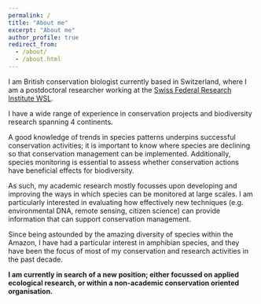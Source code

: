 ```yaml
---
permalink: /
title: "About me"
excerpt: "About me"
author_profile: true
redirect_from: 
  - /about/
  - /about.html
---
```


I am British conservation biologist currently based in Switzerland, where I am a postdoctoral researcher working at the [Swiss Federal Research Institute WSL](www.wsl.ch).

I have a wide range of experience in conservation projects and biodiversity research spanning 4 continents.

A good knowledge of trends in species patterns underpins successful conservation activities; it is important to know where species are declining so that conservation management can be implemented. Additionally, species monitoring is essential to assess whether conservation actions have beneficial effects for biodiversity.

As such, my academic research mostly focusses upon developing and improving the ways in which species can be monitored at large scales. I am particularly interested in evaluating how effectively new techniques (e.g. environmental DNA, remote sensing, citizen science) can provide information that can support conservation management.
 
Since being astounded by the amazing diversity of species within the Amazon, I have had a particular interest in amphibian species, and they have been the focus of most of my conservation and research activities in the past decade. 


**I am currently in search of a new position; either focussed on applied ecological research, or within a non-academic conservation oriented organisation.**